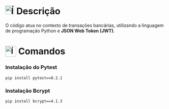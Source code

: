 # <img src="https://github.com/user-attachments/assets/caabfdf0-0f9e-44a3-8200-c6579fe87887" alt="Ícone de descrição" width="28"> Descrição
O código atua no contexto de transações bancárias, utilizando a linguagem de programação Python e **JSON Web Token (JWT)**.

# <sub><img src="https://github.com/user-attachments/assets/2bd91f82-43a7-44c6-8fb3-eaa3ca20089e" alt="Ícone do terminal" width="34"></sub> Comandos
### Instalação do Pytest
```
pip install pytest==8.2.1
```
### Instalação Bcrypt
```
pip install bcrypt==4.1.3
```
